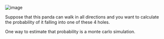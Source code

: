 ![image](https://github.com/fern4ndomartins/montecarlo/assets/142704807/90001ee0-2cee-4fd2-90ea-28f70ce8f91c)

Suppose that this panda can walk in all directions and you want to calculate the probability of it falling into one of these 4 holes.


One way to estimate that probability is a monte carlo simulation.
